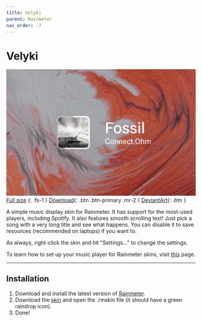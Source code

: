 ```yaml
---
title: Velyki
parent: Rainmeter
nav_order: -7
---
```


# Velyki

![](header_1500px.jpg)
[Full size](header.jpg)
{: .fs-1 }
[Download](https://github.com/adriaanjelle/Velyki/releases/latest){: .btn .btn-primary .mr-2 }
[DeviantArt](https://www.deviantart.com/adriaanjelle/art/Velyki-983915274){: .btn }

A simple music display skin for Rainmeter. It has support for the most-used players, including Spotify. It also features smooth scrolling text! Just pick a song with a very long title and see what happens. You can disable it to save resources (recommended on laptops) if you want to.

As always, right-click the skin and hit "Settings..." to change the settings.

To learn how to set up your music player for Rainmeter skins, visit [this](https://github.com/adriaanjelle/Rainmeter-Music-Player-Guide) page.

----

## Installation

1. Download and install the latest version of [Rainmeter](https://www.rainmeter.net/).  
2. Download the [skin](https://github.com/adriaanjelle/Velyki/releases/latest) and open the .rmskin file (it should have a green raindrop icon).  
3. Done!
